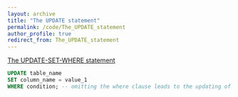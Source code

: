 ```yaml
---
layout: archive
title: "The UPDATE statement"
permalink: /code/The_UPDATE_statement
author_profile: true
redirect_from: The_UPDATE_statement
---
```


<u>The UPDATE-SET-WHERE statement</u>
```sql
UPDATE table_name
SET column_name = value_1 
WHERE condition; -- omitting the where clause leads to the updating of all records
```

